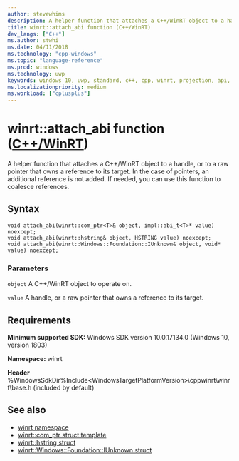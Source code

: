```yaml
---
author: stevewhims
description: A helper function that attaches a C++/WinRT object to a handle, or to a raw pointer that owns a reference to its target.
title: winrt::attach_abi function (C++/WinRT)
dev_langs: ["C++"]
ms.author: stwhi
ms.date: 04/11/2018
ms.technology: "cpp-windows"
ms.topic: "language-reference"
ms.prod: windows
ms.technology: uwp
keywords: windows 10, uwp, standard, c++, cpp, winrt, projection, api, reference, attach_abi
ms.localizationpriority: medium
ms.workload: ["cplusplus"]
---
```


# winrt::attach_abi function ([C++/WinRT](/windows/uwp/cpp-and-winrt-apis/intro-to-using-cpp-with-winrt))
A helper function that attaches a C++/WinRT object to a handle, or to a raw pointer that owns a reference to its target. In the case of pointers, an additional reference is not added. If needed, you can use this function to coalesce references.

## Syntax
```cppwinrt
void attach_abi(winrt::com_ptr<T>& object, impl::abi_t<T>* value) noexcept;
void attach_abi(winrt::hstring& object, HSTRING value) noexcept;
void attach_abi(winrt::Windows::Foundation::IUnknown& object, void* value) noexcept;
```

### Parameters
`object`
A C++/WinRT object to operate on.

`value`
A handle, or a raw pointer that owns a reference to its target.

## Requirements
**Minimum supported SDK:** Windows SDK version 10.0.17134.0 (Windows 10, version 1803)

**Namespace:** winrt

**Header** %WindowsSdkDir%Include\<WindowsTargetPlatformVersion>\cppwinrt\winrt\base.h (included by default)

## See also 
* [winrt namespace](winrt.md)
* [winrt::com_ptr struct template](com-ptr.md)
* [winrt::hstring struct](hstring.md)
* [winrt::Windows::Foundation::IUnknown struct](windows-foundation-iunknown.md)
